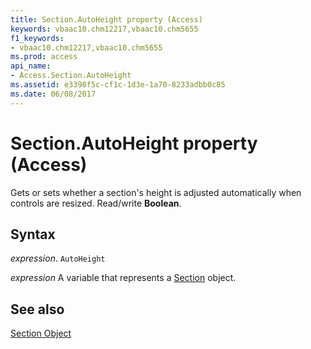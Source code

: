 ```yaml
---
title: Section.AutoHeight property (Access)
keywords: vbaac10.chm12217,vbaac10.chm5655
f1_keywords:
- vbaac10.chm12217,vbaac10.chm5655
ms.prod: access
api_name:
- Access.Section.AutoHeight
ms.assetid: e3398f5c-cf1c-1d3e-1a70-8233adbb0c85
ms.date: 06/08/2017
---
```



# Section.AutoHeight property (Access)

Gets or sets whether a section's height is adjusted automatically when controls are resized. Read/write  **Boolean**.


## Syntax

_expression_. `AutoHeight`

_expression_ A variable that represents a [Section](Access.Section.md) object.


## See also


[Section Object](Access.Section.md)

